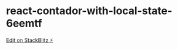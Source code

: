 # react-contador-with-local-state-6eemtf

[Edit on StackBlitz ⚡️](https://stackblitz.com/edit/react-contador-with-local-state-6eemtf)